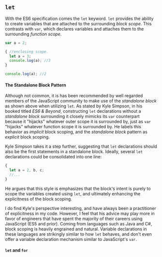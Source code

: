## `let`

With the ES6 specification comes the `let` keyword. `let` provides the ability
to create variables that are attached to the surrounding _block scope_. This
contrasts with `var`, which declares variables and attaches them to the surrounding
_function scope_.

```javascript
var a = 2;

{ //enclosing scope.
  let a = 3;
  console.log(a); //3
}

console.log(a); //2
```

#### The Standalone Block Pattern

Although not common, it is has been recommended by well regarded members of the JavaScript community to make use of the _standalone block_ as shown above when utilizing `let`. As stated by Kyle Simpson, in his booked titled _ES6 & Beyond_, constructing `let` declarations without a _standalone block_ surrounding it closely mimicks its `var` counterpart because it "hijacks" whatever outer scope it is surrounded by, just as `var` "hijacks" whatever function scope it is surrounded by. He labels this behavior as _implicit_ block scoping, and the _standalone block_ pattern as _explicit_ block scoping.

Kyle Simpson takes it a step further, suggesting that  `let` declarations should also be the first statements in a standalone block. Ideally, several `let` declarations could be consolidated into one line:

```javaScript
{
  let a = 2, b, c;
  //...
}
```

He argues that this style is emphasizes that the block's intent is purely to scope the variables created using `let`, and ultimately enhancing the explicitness of the block scoping.

I do find Kyle's perspective interesting, and have always been a practitioner of explicitness in my code. However, I feel that his advice may play more in favor of engineers that have spent the majority of their careers using JavaScript (ES5 and prior). Coming from languages such as Java and C#, block scoping is heavily
engrained and natural. Variable declarations in these languages are strikingly similar to how `let` behaves, and don't even offer a variable declaration mechanism similar to JavaScript's `var`.

#### `let` and `for`
